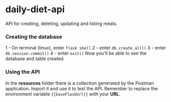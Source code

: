 # daily-diet-api
API for creating, deleting, updating and listing meals.

### Creating the database
1 - On terminal (linux), enter `flask shell`
2 - enter `db.create_all()`
3 - enter `db.session.commit()`
4 - enter `exit()`
Now you'll be able to see the database and table created.

### Using the API
In the **resources** folder there is a collection generated by the Postman application. Import it and use it to test the API. Remember to replace the environment variable `{{baseFlaskUrl}}` with your **URL**.

